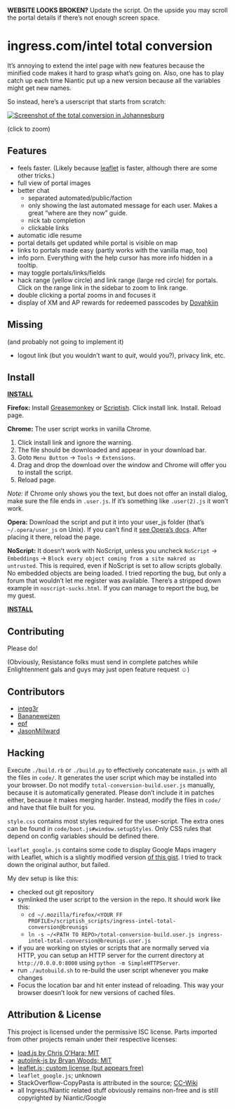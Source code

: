 **WEBSITE LOOKS BROKEN?** Update the script. On the upside you may scroll the portal details if there’s not enough screen space.



ingress.com/intel total conversion
==================================

It’s annoying to extend the intel page with new features because the minified code makes it hard to grasp what’s going on. Also, one has to play catch up each time Niantic put up a new version because all the variables might get new names.

So instead, here’s a userscript that starts from scratch:


[![Screenshot of the total conversion in Johannesburg](http://breunigs.github.com/ingress-intel-total-conversion/screen_small.png)](http://breunigs.github.com/ingress-intel-total-conversion/screen.png)

(click to zoom)

Features
--------

- feels faster. (Likely because [leaflet](http://leafletjs.com/) is faster, although there are some other tricks.)
- full view of portal images
- better chat
  - separated automated/public/faction
  - only showing the last automated message for each user. Makes a great “where are they now” guide.
  - nick tab completion
  - clickable links
- automatic idle resume
- portal details get updated while portal is visible on map
- links to portals made easy (partly works with the vanilla map, too)
- info porn. Everything with the help cursor has more info hidden in a tooltip.
- may toggle portals/links/fields
- hack range (yellow circle) and link range (large red circle) for portals. Click on the range link in the sidebar to zoom to link range.
- double clicking a portal zooms in and focuses it
- display of XM and AP rewards for redeemed passcodes by [Dovahkiin](http://bit.ly/mjcode)


Missing
-------

(and probably not going to implement it)

- logout link (but you wouldn’t want to *quit*, would you?), privacy link, etc.


Install
-------

[**INSTALL**](https://raw.github.com/breunigs/ingress-intel-total-conversion/gh-pages/total-conversion-build.user.js)


**Firefox:** Install [Greasemonkey](https://addons.mozilla.org/en-US/firefox/addon/greasemonkey/) or [Scriptish](https://addons.mozilla.org/en-US/firefox/addon/scriptish/). Click install link. Install. Reload page.

**Chrome:** The user script works in vanilla Chrome.

1. Click install link and ignore the warning.
2. The file should be downloaded and appear in your download bar.
3. Goto `Menu Button` → `Tools` → `Extensions`.
4. Drag and drop the download over the window and Chrome will offer you to install the script.
5. Reload page.

*Note:* if Chrome only shows you the text, but does not offer an install dialog, make sure the file ends in `.user.js`. If it’s something like `.user(2).js` it won’t work.

**Opera:** Download the script and put it into your user_js folder (that’s `~/.opera/user_js` on Unix). If you can’t find it [see Opera’s docs](http://www.opera.com/docs/userjs/using/#writingscripts). After placing it there, reload the page.

**NoScript:** It doesn’t work with NoScript, unless you uncheck `NoScript` → `Embeddings` → `Block every object coming from a site makred as untrusted`. This is required, even if NoScript is set to allow scripts globally. No embedded objects are being loaded. I tried reporting the bug, but only a forum that wouldn’t let me register was available. There’s a stripped down example in `noscript-sucks.html`. If you can manage to report the bug, be my guest.



[**INSTALL**](https://raw.github.com/breunigs/ingress-intel-total-conversion/gh-pages/total-conversion-build.user.js)



Contributing
------------

Please do! 

(Obviously, Resistance folks must send in complete patches while Enlightenment gals and guys may just open feature request ☺)


Contributors
------------

- [integ3r](https://github.com/integ3r)
- [Bananeweizen](https://github.com/Bananeweizen)
- [epf](https://github.com/epf)
- [JasonMillward](https://github.com/JasonMillward)


Hacking
-------

Execute `./build.rb` or `./build.py` to effectively concatenate `main.js` with all the files in `code/`. It generates the user script which may be installed into your browser. Do not modify `total-conversion-build.user.js` manually, because it is automatically generated. Please don’t include it in patches either, because it makes merging harder. Instead, modify the files in `code/` and have that file built for you.

`style.css` contains most styles required for the user-script. The extra ones can be found in `code/boot.js#window.setupStyles`. Only CSS rules that depend on config variables should be defined there.

`leaflet_google.js` contains some code to display Google Maps imagery with Leaflet, which is a slightly modified version [of this gist](https://gist.github.com/4504864). I tried to track down the original author, but failed.


My dev setup is like this:
- checked out git repository
- symlinked the user script to the version in the repo. It should work like this:
  - `cd ~/.mozilla/firefox/<YOUR FF PROFILE>/scriptish_scripts/ingress-intel-total-conversion@breunigs`
  - `ln -s ~/<PATH TO REPO>/total-conversion-build.user.js ingress-intel-total-conversion@breunigs.user.js`
- if you are working on styles or scripts that are normally served via HTTP, you can setup an HTTP server for the current directory at `http://0.0.0.0:8000` using `python -m SimpleHTTPServer`.
- run `./autobuild.sh` to re-build the user script whenever you make changes
- Focus the location bar and hit enter instead of reloading. This way your browser doesn’t look for new versions of cached files.

Attribution & License
---------------------

This project is licensed under the permissive ISC license. Parts imported from other projects remain under their respective licenses:

- [load.js by Chris O'Hara; MIT](https://github.com/chriso/load.js)
- [autolink-js by Bryan Woods; MIT](https://github.com/bryanwoods/autolink-js)
- [leaflet.js; custom license (but appears free)](http://leafletjs.com/)
- `leaflet_google.js`; unknown
- StackOverflow-CopyPasta is attributed in the source; [CC-Wiki](https://creativecommons.org/licenses/by-sa/3.0/)
- all Ingress/Niantic related stuff obviously remains non-free and is still copyrighted by Niantic/Google
